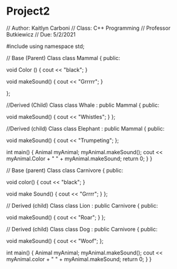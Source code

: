 # Project2
  
// Author: Kaitlyn  Carboni
// Class: C++ Programming
// Professor Butkiewicz
// Due: 5/2/2021

#include<iostream>
using namespace std;

// Base (Parent) Class
class Mammal {
  public: 
  
  void Color ()
  {
    cout << "black";
  }
  
  void makeSound()
  {
    cout << "Grrrrr";
  }

};

//Derived (Child) Class
class Whale : public Mammal
{
  public:
  
  void makeSound()
  {
    cout << "Whistles";
  }
};

//Derived (child) Class
class Elephant : public Mammal
{
  public:
  
  void makeSound()
  {
    cout << "Trumpeting";
  };
  
  int main() {
    Animal myAnimal;
    myAnimal.makeSound();
    cout << myAnimal.Color + " " + myAnimal.makeSound;
    return 0;
   }
}

// Base (parent) Class
class Carnivore
{
  public:
  
  void color()
  {
    cout << "black";
  }
  
  void make Sound()
  {
    cout << "Grrrr";
  }
};

// Derived (child) Class
class Lion : public Carnivore
{
  public:
  
  void makeSound()
  {
    cout << "Roar";
  }
};

// Derived (child) Class
class Dog : public Carnivore
{
  public:
  
  void makeSound()
  {
    cout << "Woof";
  };
  
  int main() {
    Animal myAnimal;
    myAnimal.makeSound();
    cout << myAnimal.color + " " + myAnimal.makeSound;
    return 0;
   }
}
